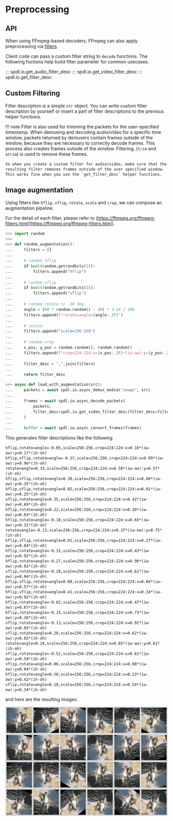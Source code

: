 # Preprocessing

## API

When using FFmpeg-based decoders, FFmpeg can also apply preprocessing via
[filters](https://ffmpeg.org/ffmpeg-filters.html).

Client code can pass a custom filter string to `decode` functions.
The following fuctions help build filter parameter for common usecases.

::: spdl.io.get_audio_filter_desc
::: spdl.io.get_video_filter_desc
::: spdl.io.get_filter_desc

## Custom Filtering

Filter description is a simple `str` object. You can write custom filter description
by yourself or insert a part of filter descriptions to the previous helper functions.

!!! note
    Filter is also used for trimming the packets for the user-specified
    timestamp. When demuxing and decoding audio/video for a specific time
    window, packets returned by demuxers contain frames outside of the window,
    because they are necessary to correctly decode frames. This process also
    creates frames outside of the window. Filtering, (`trim` and `atrim`) is
    used to remove these frames.

    So when you create a custom filter for audio/video, make sure that the
    resulting filter removes frames outside of the user specified window.
    This works fine when you use the `get_filter_desc` helper functions.

## Image augmentation

Using filters like `hflip`, `vflip`, `rotate`, `scale` and `crop`, we can compose
an augmentation pipeline.

For the detail of each filter, please refer to
(https://ffmpeg.org/ffmpeg-filters.html)[https://ffmpeg.org/ffmpeg-filters.html].

```python
>>> import random
>>>
>>> def random_augmentation():
...     filters = []
... 
...     # random_hflip
...     if bool(random.getrandbits(1)):
...         filters.append("hflip")
... 
...     # random_vflip
...     if bool(random.getrandbits(1)):
...         filters.append("vflip")
... 
...     # random_rotate +/- 30 deg
...     angle = (60 * random.random() - 30) * 3.14 / 180
...     filters.append(f"rotate=angle={angle:.2f}")
... 
...     # resize
...     filters.append("scale=256:256")
... 
...     # random_crop
...     x_pos, y_pos = random.random(), random.random()
...     filters.append(f"crop=224:224:x={x_pos:.2f}*(iw-ow):y={y_pos:.2f}*(ih-oh)")
... 
...     filter_desc = ",".join(filters)
... 
...     return filter_desc
```

```python
>>> async def load_with_augmentation(src):
...     packets = await spdl.io.async_demux_media("image", src)
...
...     frames = await spdl.io.async_decode_packets(
...         packets,
...         filter_desc=spdl.io.get_video_filter_desc(filter_desc=filter_desc, pix_fmt="rgb24"),
...     )
...
...     buffer = await spdl.io.async_convert_frames(frames)
```

This generates filter descriptions like the following

```
hflip,rotate=angle=-0.05,scale=256:256,crop=224:224:x=0.18*(iw-ow):y=0.17*(ih-oh)
hflip,vflip,rotate=angle=-0.37,scale=256:256,crop=224:224:x=0.09*(iw-ow):y=0.96*(ih-oh)
rotate=angle=0.33,scale=256:256,crop=224:224:x=0.58*(iw-ow):y=0.57*(ih-oh)
hflip,vflip,rotate=angle=0.30,scale=256:256,crop=224:224:x=0.80*(iw-ow):y=0.35*(ih-oh)
hflip,vflip,rotate=angle=0.02,scale=256:256,crop=224:224:x=0.01*(iw-ow):y=0.25*(ih-oh)
vflip,rotate=angle=0.35,scale=256:256,crop=224:224:x=0.42*(iw-ow):y=0.69*(ih-oh)
hflip,rotate=angle=0.22,scale=256:256,crop=224:224:x=0.10*(iw-ow):y=0.03*(ih-oh)
hflip,rotate=angle=-0.18,scale=256:256,crop=224:224:x=0.65*(iw-ow):y=0.31*(ih-oh)
rotate=angle=-0.13,scale=256:256,crop=224:224:x=0.37*(iw-ow):y=0.75*(ih-oh)
hflip,vflip,rotate=angle=0.01,scale=256:256,crop=224:224:x=0.27*(iw-ow):y=0.84*(ih-oh)
hflip,rotate=angle=-0.31,scale=256:256,crop=224:224:x=0.43*(iw-ow):y=0.92*(ih-oh)
hflip,rotate=angle=-0.27,scale=256:256,crop=224:224:x=0.96*(iw-ow):y=0.92*(ih-oh)
vflip,rotate=angle=-0.28,scale=256:256,crop=224:224:x=0.61*(iw-ow):y=0.04*(ih-oh)
hflip,vflip,rotate=angle=0.08,scale=256:256,crop=224:224:x=0.84*(iw-ow):y=0.57*(ih-oh)
hflip,vflip,rotate=angle=0.41,scale=256:256,crop=224:224:x=0.24*(iw-ow):y=0.92*(ih-oh)
hflip,rotate=angle=-0.02,scale=256:256,crop=224:224:x=0.47*(iw-ow):y=0.87*(ih-oh)
hflip,rotate=angle=-0.15,scale=256:256,crop=224:224:x=0.73*(iw-ow):y=0.30*(ih-oh)
vflip,rotate=angle=-0.13,scale=256:256,crop=224:224:x=0.91*(iw-ow):y=0.85*(ih-oh)
vflip,rotate=angle=0.28,scale=256:256,crop=224:224:x=0.62*(iw-ow):y=0.02*(ih-oh)
rotate=angle=0.24,scale=256:256,crop=224:224:x=0.85*(iw-ow):y=0.61*(ih-oh)
vflip,rotate=angle=-0.52,scale=256:256,crop=224:224:x=0.61*(iw-ow):y=0.59*(ih-oh)
vflip,rotate=angle=0.06,scale=256:256,crop=224:224:x=0.08*(iw-ow):y=0.04*(ih-oh)
hflip,rotate=angle=0.50,scale=256:256,crop=224:224:x=0.23*(iw-ow):y=0.42*(ih-oh)
vflip,rotate=angle=0.18,scale=256:256,crop=224:224:x=0.54*(iw-ow):y=0.34*(ih-oh)
```

and here are the resulting images.

![Images modified with the augmentation pipeline](../assets/preprocessing_random_aug.png)
